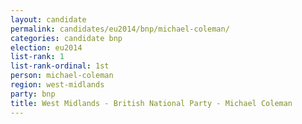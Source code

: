 ```yaml
---
layout: candidate
permalink: candidates/eu2014/bnp/michael-coleman/
categories: candidate bnp
election: eu2014
list-rank: 1
list-rank-ordinal: 1st
person: michael-coleman
region: west-midlands
party: bnp
title: West Midlands - British National Party - Michael Coleman
---
```

